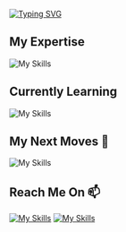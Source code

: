 [![Typing SVG](https://readme-typing-svg.demolab.com?font=segoe+ui&weight=900&size=40&duration=2000&pause=1000&color=FFFFFF&center=true&width=1182&height=60&lines=Hey+%F0%9F%91%8B%2C;My+Name+Is;Mohammad+Erfan)](https://git.io/typing-svg)



## My Expertise 
![My Skills](https://skillicons.dev/icons?i=html,css,tailwind,js,wordpress,sqlserver&theme=light)


## Currently Learning
![My Skills](https://skillicons.dev/icons?i=react,redux&theme=light)


## My Next Moves 👀
![My Skills](https://skillicons.dev/icons?i=nextjs,ts,graphql&theme=light)


## Reach Me On 📫
[![My Skills](https://skillicons.dev/icons?i=instagram)](https://instagram.com/me.salahshour)
[![My Skills](https://skillicons.dev/icons?i=telegram)](https://t.me/me.salahshour)



<!---
MohammadErfan1382/MohammadErfan1382 is a ✨ special ✨ repository because its `README.md` (this file) appears on your GitHub profile.
You can click the Preview link to take a look at your changes.
--->
